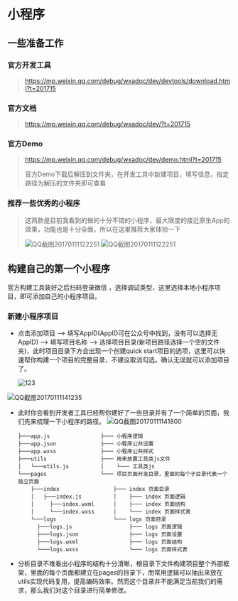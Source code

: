 # 小程序

## 一些准备工作

### 官方开发工具

>  https://mp.weixin.qq.com/debug/wxadoc/dev/devtools/download.html?t=201715

### 官方文档

> https://mp.weixin.qq.com/debug/wxadoc/dev/?t=201715

### 官方Demo

> https://mp.weixin.qq.com/debug/wxadoc/dev/demo.html?t=201715
>
> 官方Demo下载后解压到文件夹，在开发工具中新建项目，填写信息，指定路径为解压的文件夹即可查看

### 推荐一些优秀的小程序

> 这两款是目前我看到的做的十分不错的小程序，最大限度的接近原生App的效果，功能也是十分全面，所以在这里推荐大家体验一下
>
> ![![QQ截图20170111122251](file:///C:/Users/Anthony/Desktop/QQ%E6%88%AA%E5%9B%BE20170111122251.jpg?lastModify=1484102048)](C:\Users\Anthony\Desktop\QQ截图20170111122209.jpg) 
> ![QQ截图20170111122251](C:\Users\Anthony\Desktop\QQ截图20170111122251.jpg)

## 构建自己的第一个小程序

官方构建工具装好之后扫码登录微信 ，选择调试类型，这里选择本地小程序项目，即可添加自己的小程序项目。

### 新建小程序项目

-  点击添加项目 -->  填写AppID(AppID可在公众号中找到，没有可以选择无AppID)  -->  填写项目名称  -->  选择项目目录(新项目路径选择一个空的文件夹)，此时项目目录下方会出现一个创建quick start项目的选项，这里可以快速帮你构建一个项目的完整目录，不建议取消勾选。确认无误就可以添加项目了。

   ![123](file:///C:/Users/Anthony/Desktop/123.jpg?lastModify=1484102048)

  ![QQ截图20170111141235](C:\Users\Anthony\Desktop\QQ截图20170111141235.jpg)

- 此时你会看到开发者工具已经帮你建好了一些目录并有了一个简单的页面，我们先来梳理一下小程序的路径。 ![QQ截图20170111141800](C:\Users\Anthony\Desktop\QQ截图20170111141800.jpg)

  ```
  ├───app.js				├─── 小程序逻辑
  ├───app.json				├─── 小程序公共设置
  ├───app.wxss				├─── 小程序公共样式
  ├───utils					├─── 用来放置工具类js文件
  │   └───utils.js			│	 └─── 工具类js
  └───pages					└─── 项目页面开发目录，里面的每个子目录代表一个独立页面
      ├───index					├─── index 页面目录
      │   ├───index.js			│	 ├─── index 页面逻辑
      │  	├───index.wxml		│	 ├─── index 页面结构
      │  	└───index.wxss		│	 └─── index 页面样式表
      └───logs					└─── logs 页面目录
      	├───logs.js					 ├─── logs 页面逻辑
      	├───logs.json				 ├─── logs 页面设置
      	├───logs.wxml				 ├─── logs 页面结构
      	└───logs.wxss				 └─── logs 页面样式表
  ```


- 分析目录不难看出小程序的结构十分清晰，根目录下文件构建项目整个外部框架，里面的每个页面都建立在pages的目录下，而常用逻辑可以抽出来放在utils实现代码复用，提高编码效率。然而这个目录并不能满足当前我们的需求，那么我们对这个目录进行简单修改。

